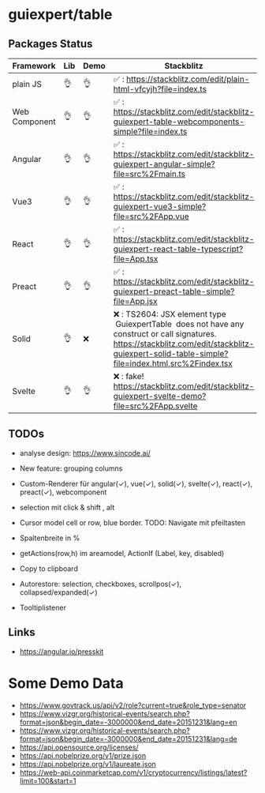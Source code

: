 # guiexpert/table

## Packages Status

| Framework     | Lib | Demo | Stackblitz                                                                                                                                                                                          |
|---------------|-----|------|-----------------------------------------------------------------------------------------------------------------------------------------------------------------------------------------------------|
| plain JS      | 👌  | 👌   | ✅ : https://stackblitz.com/edit/plain-html-vfcyjh?file=index.ts                                                                                                                                     |
| Web Component | 👌  | 👌   | ✅ : https://stackblitz.com/edit/stackblitz-guiexpert-table-webcomponents-simple?file=index.ts                                                                                                                                                                                               |
| Angular       | 👌  | 👌   | ✅ : https://stackblitz.com/edit/stackblitz-guiexpert-angular-simple?file=src%2Fmain.ts                                                                                                              |
| Vue3          | 👌  | 👌   | ✅ : https://stackblitz.com/edit/stackblitz-guiexpert-vue3-simple?file=src%2FApp.vue                                                                                                                 |
| React         | 👌  | 👌   | ✅ : https://stackblitz.com/edit/stackblitz-guiexpert-react-table-typescript?file=App.tsx                                                                                                            |
| Preact        | 👌  | 👌   | ✅ : https://stackblitz.com/edit/stackblitz-guiexpert-preact-table-simple?file=App.jsx                                                                                                               |
| Solid         | 👌  | ❌   | ❌ : TS2604: JSX element type  GuiexpertTable  does not have any construct or call signatures.   <br/>https://stackblitz.com/edit/stackblitz-guiexpert-solid-table-simple?file=index.html,src%2Findex.tsx |
| Svelte        | 👌  | 👌   | ❌ : fake!  https://stackblitz.com/edit/stackblitz-guiexpert-svelte-demo?file=src%2FApp.svelte                                                                                                       |




## TODOs
- analyse design: https://www.sincode.ai/
- New feature: grouping columns
- Custom-Renderer für angular(✓), vue(✓), solid(✓), svelte(✓), react(✓), preact(✓), webcomponent

- selection mit click & shift , alt
- Cursor model cell or row, blue border. TODO: Navigate mit pfeiltasten
- Spaltenbreite in %

- getActions(row,h) im areamodel, ActionIf (Label, key, disabled)
- Copy to clipboard
- Autorestore: selection, checkboxes, scrollpos(✓), collapsed/expanded(✓)
- Tooltiplistener

## Links

- https://angular.io/presskit

# Some Demo Data

- https://www.govtrack.us/api/v2/role?current=true&role_type=senator
- https://www.vizgr.org/historical-events/search.php?format=json&begin_date=-3000000&end_date=20151231&lang=en
- https://www.vizgr.org/historical-events/search.php?format=json&begin_date=-3000000&end_date=20151231&lang=de
- https://api.opensource.org/licenses/
- https://api.nobelprize.org/v1/prize.json
- https://api.nobelprize.org/v1/laureate.json
- https://web-api.coinmarketcap.com/v1/cryptocurrency/listings/latest?limit=100&start=1
